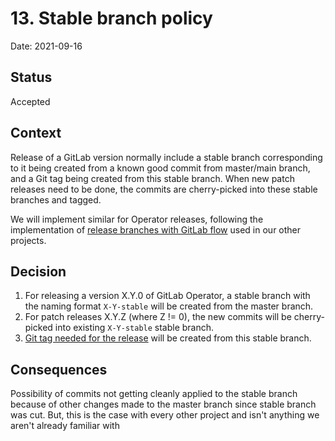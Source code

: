 # 13. Stable branch policy

Date: 2021-09-16

## Status

Accepted

## Context

Release of a GitLab version normally include a stable branch corresponding to it
being created from a known good commit from master/main branch, and a Git tag
being created from this stable branch. When new patch releases need to be done,
the commits are cherry-picked into these stable branches and tagged.

We will implement similar for Operator releases, following the implementation of [release branches with GitLab flow](https://docs.gitlab.com/ee/topics/gitlab_flow.html#release-branches-with-gitlab-flow) used in our other projects.

## Decision

1. For releasing a version X.Y.0 of GitLab Operator, a stable branch with the
   naming format `X-Y-stable` will be created from the master branch.
1. For patch releases X.Y.Z (where Z != 0), the new commits will be
   cherry-picked into existing `X-Y-stable` stable branch.
1. [Git tag needed for the release](0011-operator-release-process.md) will be
   created from this stable branch.

## Consequences

Possibility of commits not getting cleanly applied to the stable branch because
of other changes made to the master branch since stable branch was cut. But,
this is the case with every other project and isn't anything we aren't already
familiar with
